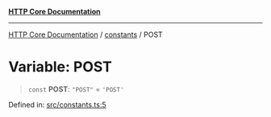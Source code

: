 [**HTTP Core Documentation**](../../README.md)

***

[HTTP Core Documentation](../../README.md) / [constants](../README.md) / POST

# Variable: POST

> `const` **POST**: `"POST"` = `'POST'`

Defined in: [src/constants.ts:5](https://github.com/stonemjs/http-core/blob/6577700bdede2420a5df45a338635c35547070ea/src/constants.ts#L5)
